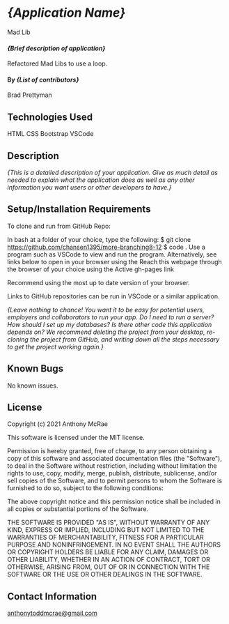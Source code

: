 # _{Application Name}_
Mad Lib
#### _{Brief description of application}_
Refactored Mad Libs to use a loop.
#### By _**{List of contributors}**_
Brad Prettyman
## Technologies Used

HTML
CSS
Bootstrap
VSCode

## Description

_{This is a detailed description of your application. Give as much detail as needed to explain what the application does as well as any other information you want users or other developers to have.}_

## Setup/Installation Requirements

To clone and run from GitHub Repo:

In bash at a folder of your choice, type the following:
$ git clone https://github.com/chansen1395/more-branching8-12
$ code .
Use a program such as VSCode to view and run the program.
Alternatively, see links below to open in your browser using the Reach this webpage through the browser of your choice using the Active gh-pages link

Recommend using the most up to date version of your browser.

Links to GitHub repositories can be run in VSCode or a similar application.

_{Leave nothing to chance! You want it to be easy for potential users, employers and collaborators to run your app. Do I need to run a server? How should I set up my databases? Is there other code this application depends on? We recommend deleting the project from your desktop, re-cloning the project from GitHub, and writing down all the steps necessary to get the project working again.}_

## Known Bugs

No known issues.

## License
Copyright (c) 2021 Anthony McRae

This software is licensed under the MIT license.

Permission is hereby granted, free of charge, to any person obtaining a copy of this software and associated documentation files (the "Software"), to deal in the Software without restriction, including without limitation the rights to use, copy, modify, merge, publish, distribute, sublicense, and/or sell copies of the Software, and to permit persons to whom the Software is furnished to do so, subject to the following conditions:

The above copyright notice and this permission notice shall be included in all copies or substantial portions of the Software.

THE SOFTWARE IS PROVIDED "AS IS", WITHOUT WARRANTY OF ANY KIND, EXPRESS OR IMPLIED, INCLUDING BUT NOT LIMITED TO THE WARRANTIES OF MERCHANTABILITY, FITNESS FOR A PARTICULAR PURPOSE AND NONINFRINGEMENT. IN NO EVENT SHALL THE AUTHORS OR COPYRIGHT HOLDERS BE LIABLE FOR ANY CLAIM, DAMAGES OR OTHER LIABILITY, WHETHER IN AN ACTION OF CONTRACT, TORT OR OTHERWISE, ARISING FROM, OUT OF OR IN CONNECTION WITH THE SOFTWARE OR THE USE OR OTHER DEALINGS IN THE SOFTWARE.

## Contact Information

anthonytoddmcrae@gmail.com